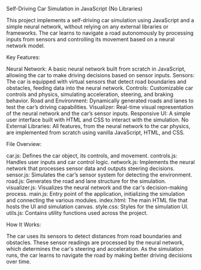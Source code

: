 Self-Driving Car Simulation in JavaScript (No Libraries)

This project implements a self-driving car simulation using JavaScript and a simple neural network, without relying on any external libraries or frameworks. The car learns to navigate a road autonomously by processing inputs from sensors and controlling its movement based on a neural network model.

Key Features:

Neural Network: A basic neural network built from scratch in JavaScript, allowing the car to make driving decisions based on sensor inputs.
Sensors: The car is equipped with virtual sensors that detect road boundaries and obstacles, feeding data into the neural network.
Controls: Customizable car controls and physics, simulating acceleration, steering, and braking behavior.
Road and Environment: Dynamically generated roads and lanes to test the car’s driving capabilities.
Visualizer: Real-time visual representation of the neural network and the car’s sensor inputs.
Responsive UI: A simple user interface built with HTML and CSS to interact with the simulation.
No External Libraries: All features, from the neural network to the car physics, are implemented from scratch using vanilla JavaScript, HTML, and CSS.

File Overview:

car.js: Defines the car object, its controls, and movement.
controls.js: Handles user inputs and car control logic.
network.js: Implements the neural network that processes sensor data and outputs steering decisions.
sensor.js: Simulates the car’s sensor system for detecting the environment.
road.js: Generates the road and lane structure for the simulation.
visualizer.js: Visualizes the neural network and the car's decision-making process.
main.js: Entry point of the application, initializing the simulation and connecting the various modules.
index.html: The main HTML file that hosts the UI and simulation canvas.
style.css: Styles for the simulation UI.
utils.js: Contains utility functions used across the project.

How It Works:

The car uses its sensors to detect distances from road boundaries and obstacles.
These sensor readings are processed by the neural network, which determines the car's steering and acceleration.
As the simulation runs, the car learns to navigate the road by making better driving decisions over time.
